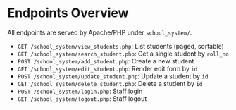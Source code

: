 # Endpoints Overview

All endpoints are served by Apache/PHP under `school_system/`.

- `GET /school_system/view_students.php`: List students (paged, sortable)
- `GET /school_system/search_student.php`: Get a single student by `roll_no`
- `POST /school_system/add_student.php`: Create a new student
- `GET /school_system/edit_student.php`: Render edit form by `id`
- `POST /school_system/update_student.php`: Update a student by `id`
- `GET /school_system/delete_student.php`: Delete a student by `id`
- `POST /school_system/login.php`: Staff login
- `GET /school_system/logout.php`: Staff logout
